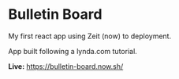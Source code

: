 # Bulletin Board

My first react app using Zeit (now) to deployment.

App built following a lynda.com tutorial.

**Live:** https://bulletin-board.now.sh/

